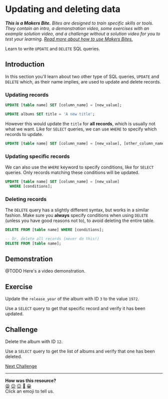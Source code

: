 # Updating and deleting data

_**This is a Makers Bite.** Bites are designed to train specific skills or
tools. They contain an intro, a demonstration video, some exercises with an
example solution video, and a challenge without a solution video for you to test
your learning. [Read more about how to use Makers
Bites.](https://github.com/makersacademy/course/blob/main/labels/bites.md)_

Learn to write `UPDATE` and `DELETE` SQL queries.

## Introduction

In this section you'll learn about two other type of SQL queries, `UPDATE` and `DELETE` which, as their name implies, are used to update and delete records.

### Updating records

```sql
UPDATE [table name] SET [column_name] = [new_value];
```

```sql
UPDATE albums SET title = 'A new title';
```

However this would update the `title` for **all records**, which is usually not what we want. Like for `SELECT` queries, we can use `WHERE` to specify which records to update. 

```sql
UPDATE [table name] SET [column_name] = [new_value], [other_column_name] = [other_new_value];
```


### Updating specific records

We can also use the `WHERE` keyword to specify conditions, like for `SELECT` queries. Only records matching these conditions will be updated.

```sql
UPDATE [table name] SET [column_name] = [new_value]
  WHERE [conditions];
```

### Deleting records

The `DELETE` query has a slightly different syntax, but works in a similar fashion. Make sure you **always** specify conditions when using `DELETE` (unless you have good reasons not to), to avoid deleting the entire table.

```sql
DELETE FROM [table name] WHERE [conditions];

-- Or, delete all records (never do this!)
DELETE FROM [table name];
```

## Demonstration

@TODO Here's a video demonstration.

## Exercise

Update the `release_year` of the album with ID `3` to the value `1972`.

Use a `SELECT` query to get that specific record and verify it has been updated.

## Challenge

Delete the album with ID `12`.

Use a `SELECT` query to get the list of albums and verify that one has been deleted.

[Next Challenge](05_creating_new_data.md)

<!-- BEGIN GENERATED SECTION DO NOT EDIT -->

---

**How was this resource?**  
[😫](https://airtable.com/shrUJ3t7KLMqVRFKR?prefill_Repository=makersacademy/databases&prefill_File=sql_bites/04_updating_and_deleting_date.md&prefill_Sentiment=😫) [😕](https://airtable.com/shrUJ3t7KLMqVRFKR?prefill_Repository=makersacademy/databases&prefill_File=sql_bites/04_updating_and_deleting_date.md&prefill_Sentiment=😕) [😐](https://airtable.com/shrUJ3t7KLMqVRFKR?prefill_Repository=makersacademy/databases&prefill_File=sql_bites/04_updating_and_deleting_date.md&prefill_Sentiment=😐) [🙂](https://airtable.com/shrUJ3t7KLMqVRFKR?prefill_Repository=makersacademy/databases&prefill_File=sql_bites/04_updating_and_deleting_date.md&prefill_Sentiment=🙂) [😀](https://airtable.com/shrUJ3t7KLMqVRFKR?prefill_Repository=makersacademy/databases&prefill_File=sql_bites/04_updating_and_deleting_date.md&prefill_Sentiment=😀)  
Click an emoji to tell us.

<!-- END GENERATED SECTION DO NOT EDIT -->
